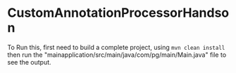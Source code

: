 # CustomAnnotationProcessorHandson
To Run this, first need to build a complete project, using `mvn clean install`
then run the "mainapplication/src/main/java/com/pg/main/Main.java" file  to see the output.
